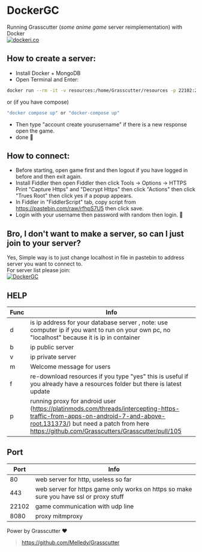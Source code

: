 # DockerGC
Running Grasscutter (*some anime game* server reimplementation) with Docker<br>
[![dockeri.co](https://dockeri.co/image/siakbary/dockergc)](https://hub.docker.com/r/siakbary/dockergc)
## How to create a server:
- Install Docker + MongoDB
- Open Terminal and Enter:
```sh
docker run --rm -it -v resources:/home/Grasscutter/resources -p 22102:22102/udp -p 443:443/tcp siakbary/dockergc:dev-2.8 -d 'mongodb://2.0.0.100:27017' -b 'localhost' -f 'yes'
```
or (if you have compose)
```sh
"docker compose up" or "docker-compose up"
```
- Then type "account create yourusername" if there is a new response open the game.
- done 🙂

## How to connect:
- Before starting, open game first and then logout if you have logged in before and then exit again.
- Install Fiddler then open Fiddler then click Tools -> Options -> HTTPS Print "Capture Https" and "Decrypt Https" then click "Actions" then click "Trues Root" then click yes if a popup appears.
- In Fiddler in "FiddlerScript" tab, copy script from https://pastebin.com/raw/rfhpS7U5 then click save.
- Login with your username then password with random then login. 🙂

## Bro, I don't want to make a server, so can I just join to your server?
Yes, Simple way is to just change localhost in file in pastebin to address server you want to connect to.<br>
For server list please join:<br>
[![DockerGC](https://discordapp.com/api/guilds/964119462188040202/widget.png?style=banner2)](https://discord.gg/tRYMG7Nm2D)

## HELP
| Func | Info |
| ------ | ------ |
| d | is ip address for your database server , note: use computer ip if you want to run on your own pc, no "localhost" because it is ip in container |
| b | ip public server |
| v | ip private server |
| m | Welcome message for users |
| f | re-download resources if you type "yes" this is useful if you already have a resources folder but there is latest update |
| p | running proxy for android user (https://platinmods.com/threads/intercepting-https-traffic-from-apps-on-android-7-and-above-root.131373/) but need a patch from here https://github.com/Grasscutters/Grasscutter/pull/105 |

## Port
| Port | Info |
| ------ | ------ |
| 80 | web server for http, useless so far |
| 443 | web server for https game only works on https so make sure you have ssl or proxy stuff |
| 22102 | game communication with udp line |
| 8080 | proxy mitmproxy |

Power by Grasscutter ❤️<br>
> https://github.com/Melledy/Grasscutter